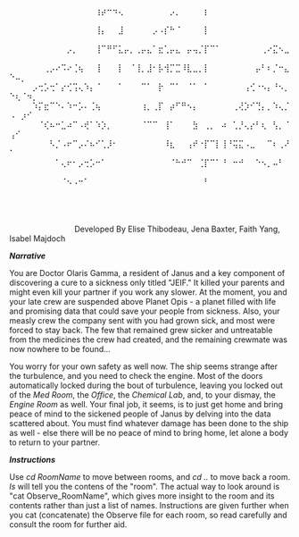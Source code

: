 ⠀⠀⠀⠀⠀⠀⠀⠀⠀⠀⠀⠀⠀⠀⠀⠀⠀⠀⠀⠀⠀⠀⠀⠀⠀⠀⠀⠀⠀⠀⠀⠀⠀⠀⠀⠀⠀⠀⠀⠀⠀⠀⠀⠀⠀⠀⠀⠀⠀⠀⠀⠀⠀⠀⠀⠀⠀⠀⠀⠀
⠀⠀⠀⠀⠀⠀⠀⠀⠀⠀⠀⠀⠀⠀⠀⠀⠀⠀⠀⠀⠀⠀⠀⠀⠀⠀⠀⠀⠀⠀⠀⠀⠀⠀⠀⠀⠀⠀⠀⠀⠀⠀⠀⠀⠀⠀⠀⠀⠀⠀⠀⠀⠀⠀⠀⠀⠀⠀⠀⠀
⠀⠀⠀⠀⠀⠀⠀⠀⠀⠀⠀⠀⠀⠀⠀⢰⡴⠒⠲⢄⠀⠀⠀⠀⠀⠀⠀⠀⡠⡀⠀⠀⠀⠀⡆⠀⠀⠀⠀⠀⠀⠀⠀⠀⠀⠀⠀⠀⠀⠀⠀⠀⠀⠀⠀⠀⠀⠀⠀⠀
⠀⠀⠀⠀⠀⠀⠀⠀⠀⠀⠀⠀⠀⠀⠀⢸⡄⠀⠀⣸⠀⠀⠀⠀⠀⡠⠠⡎⠓⠈⠀⠀⠀⠀⡇⠀⠀⠀⠀⠀⠀⠀⠀⠀⠀⠀⠀⠀⠀⠀⠀⠀⠀⠀⠀⠀⠀⠀⠀⠀
⠀⠀⠀⠀⠀⠀⠀⠀⠀⠀⡠⡀⠀⠀⠀⢸⠉⠛⠋⣅⡤⡀⢀⡤⣄⠁⣖⢁⡤⣄⠀⡤⢤⡈⡏⠉⠁⠀⠀⠀⠀⠀⠀⠀⢀⠔⣍⠢⣀⠀⠀⠀⠀⠀⠀⠀⠀⠀⠀⠀
⠀⠀⠀⠀⠀⠀⢀⡠⠔⠩⠔⢈⢦⠀⠀⢸⠀⠀⠀⡇⠀⠈⢸⡀⣸⠂⡧⢺⡉⣉⠸⣇⣀⡀⡇⠀⠀⠀⠀⠀⠀⠀⠀⡤⠃⠆⡈⠒⣄⠑⠤⡀⠀⠀⠀⠀⠀⠀⠀⠀
⠀⠀⠀⠀⡠⢒⡡⢒⠁⡔⢊⢩⢄⠱⡄⠈⠀⠀⠀⠁⠀⠀⠀⠉⠁⠀⡗⠀⠉⠁⠀⠈⠁⠀⠁⠀⠀⠀⠀⠀⠀⢠⢊⠐⠢⡄⠘⠢⡀⠑⢆⠈⠲⡀⠀⠀⠀⠀⠀⠀
⠀⠀⠀⠀⠱⡍⣖⠉⠑⠄⠱⠒⡡⠄⢈⢦⠀⠀⠀⠀⠀⠀⠀⢰⡀⢀⡏⠀⡴⠋⠛⠢⡄⠀⠀⠀⠀⠀⠀⢀⢜⡱⠊⢙⡄⡀⠱⢄⡈⠠⠀⡰⠊⠀⠀⠀⠀⠀⠀⠀
⠀⠀⠀⠀⠀⠈⢎⠦⠒⣁⠴⠉⠠⢞⠁⠱⡱⡀⠀⠀⠀⠀⠀⠈⠉⠉⠀⢸⠁⠀⠀⠀⣳⠀⢀⡀⠀⠴⠀⢁⡘⢄⡔⠃⢆⠀⢣⡀⠈⢠⠊⠀⠀⠀⠀⠀⠀⠀⠀⠀
⠀⠀⠀⠀⠀⠀⠀⠣⡈⠠⠖⠉⡠⠌⠦⠊⢁⡸⠂⠀⠀⠀⠀⠀⠀⠀⠀⠸⣆⠀⠀⢠⠞⠐⡏⠉⡇⢸⠘⢭⣍⠠⣀⠀⠀⠉⠆⢀⠜⠁⠀⠀⠀⠀⠀⠀⠀⠀⠀⠀
⠀⠀⠀⠀⠀⠀⠀⠀⠁⢄⠖⠂⡠⢒⡡⠒⠁⠀⠀⠀⠀⠀⠀⠀⠀⠀⠀⠀⠈⠓⠚⠉⠀⢈⡏⠉⠁⠘⠀⠒⠚⠀⠀⠑⠢⡀⠤⠃⠀⠀⠀⠀⠀⠀⠀⠀⠀⠀⠀⠀
⠀⠀⠀⠀⠀⠀⠀⠀⠀⠈⠢⠠⠒⠁⠀⠀⠀⠀⠀⠀⠀⠀⠀⠀⠀⠀⠀⠀⠀⠀⠀⠀⠀⠀⠃⠀⠀⠀⠀⠀⠀⠀⠀⠀⠀⠀⠀⠀⠀⠀⠀⠀⠀⠀⠀⠀⠀⠀⠀⠀
⠀⠀⠀⠀⠀⠀⠀⠀⠀⠀⠀⠀⠀⠀⠀⠀⠀⠀⠀⠀⠀⠀⠀⠀⠀⠀⠀⠀⠀⠀⠀⠀⠀⠀⠀⠀⠀⠀⠀⠀⠀⠀⠀⠀⠀⠀⠀⠀⠀⠀⠀⠀⠀⠀⠀⠀⠀⠀⠀⠀
⠀⠀⠀⠀⠀⠀⠀⠀⠀⠀⠀⠀⠀⠀⠀⠀⠀⠀⠀⠀⠀⠀⠀⠀⠀⠀⠀⠀⠀⠀⠀⠀⠀⠀⠀⠀⠀⠀⠀⠀⠀⠀⠀⠀⠀⠀⠀⠀⠀⠀⠀⠀⠀⠀⠀⠀⠀⠀⠀⠀
Developed By Elise Thibodeau, Jena Baxter, Faith Yang, Isabel Majdoch

**_Narrative_**

  You are Doctor Olaris Gamma, a resident of Janus and a key component of discovering a cure to a sickness only titled "JEIF." It killed your parents and might even kill your partner if you work any slower. At the moment, you and your late crew are suspended above Planet Opis - a planet filled with life and promising data that could save your people from sickness. Also, your measly crew the company sent with you had grown sick, and most were forced to stay back. The few that remained grew sicker and untreatable from the medicines the crew had created, and the remaining crewmate was now nowhere to be found...

  You worry for your own safety as well now. The ship seems strange after the turbulence, and you need to check the engine. Most of the doors automatically locked during the bout of turbulence, leaving you locked out of the *Med Room*, the *Office*, the *Chemical Lab*, and, to your dismay, the *Engine Room* as well. Your final job, it seems, is to just get home and bring peace of mind to the sickened people of Janus by delving into the data scattered about. You must find whatever damage has been done to the ship as well - else there will be no peace of mind to bring home, let alone a body to return to your partner.

**_Instructions_**
  
  Use *cd RoomName* to move between rooms, and *cd ..* to move back a room. *ls* will tell you the contens of the "room". The actual way to look around is "cat Observe_RoomName", which gives more insight to the room and its contents rather than just a list of names. Instructions are given further when you cat (concatenate) the Observe file for each room, so read carefully and consult the room for further aid.
 

